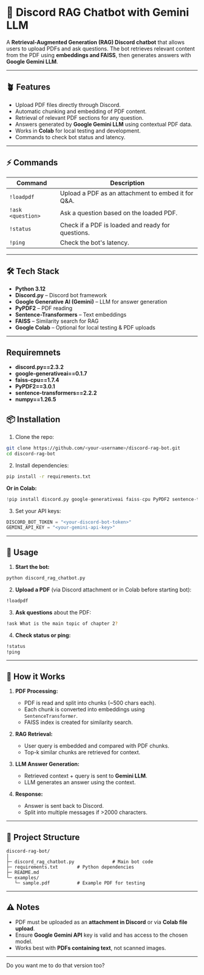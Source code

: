 # 🌟 Discord RAG Chatbot with Gemini LLM

A **Retrieval-Augmented Generation (RAG) Discord chatbot** that allows users to upload PDFs and ask questions. The bot retrieves relevant content from the PDF using **embeddings and FAISS**, then generates answers with **Google Gemini LLM**.

---

## 🪴 Features

* Upload PDF files directly through Discord.
* Automatic chunking and embedding of PDF content.
* Retrieval of relevant PDF sections for any question.
* Answers generated by **Google Gemini LLM** using contextual PDF data.
* Works in **Colab** for local testing and development.
* Commands to check bot status and latency.

---

## ⚡ Commands

| Command           | Description                                        |
| ----------------- | -------------------------------------------------- |
| `!loadpdf`        | Upload a PDF as an attachment to embed it for Q&A. |
| `!ask <question>` | Ask a question based on the loaded PDF.            |
| `!status`         | Check if a PDF is loaded and ready for questions.  |
| `!ping`           | Check the bot's latency.                           |

---

## 🛠️ Tech Stack

* **Python 3.12**
* **Discord.py** – Discord bot framework
* **Google Generative AI (Gemini)** – LLM for answer generation
* **PyPDF2** – PDF reading
* **Sentence-Transformers** – Text embeddings
* **FAISS** – Similarity search for RAG
* **Google Colab** – Optional for local testing & PDF uploads

---

## Requiremnets
* **discord.py==2.3.2**
* **google-generativeai==0.1.7**
* **faiss-cpu==1.7.4**
* **PyPDF2==3.0.1**
* **sentence-transformers==2.2.2**
* **numpy==1.26.5**


## 📦 Installation

1. Clone the repo:

```bash
git clone https://github.com/<your-username>/discord-rag-bot.git
cd discord-rag-bot
```

2. Install dependencies:

```bash
pip install -r requirements.txt
```

**Or in Colab:**

```python
!pip install discord.py google-generativeai faiss-cpu PyPDF2 sentence-transformers
```

3. Set your API keys:

```python
DISCORD_BOT_TOKEN = "<your-discord-bot-token>"
GEMINI_API_KEY = "<your-gemini-api-key>"
```

---

## 📄 Usage

1. **Start the bot:**

```bash
python discord_rag_chatbot.py
```

2. **Upload a PDF** (via Discord attachment or in Colab before starting bot):

```bash
!loadpdf
```

3. **Ask questions** about the PDF:

```bash
!ask What is the main topic of chapter 2?
```

4. **Check status or ping:**

```bash
!status
!ping
```

---

## 🧩 How it Works

1. **PDF Processing:**

   * PDF is read and split into chunks (~500 chars each).
   * Each chunk is converted into embeddings using `SentenceTransformer`.
   * FAISS index is created for similarity search.

2. **RAG Retrieval:**

   * User query is embedded and compared with PDF chunks.
   * Top-k similar chunks are retrieved for context.

3. **LLM Answer Generation:**

   * Retrieved context + query is sent to **Gemini LLM**.
   * LLM generates an answer using the context.

4. **Response:**

   * Answer is sent back to Discord.
   * Split into multiple messages if >2000 characters.

---

## 📁 Project Structure

```
discord-rag-bot/
│
├─ discord_rag_chatbot.py              # Main bot code
├─ requirements.txt       # Python dependencies
├─ README.md
└─ examples/
   └─ sample.pdf          # Example PDF for testing
```

---

## ⚠️ Notes

* PDF must be uploaded as an **attachment in Discord** or via **Colab file upload**.
* Ensure **Google Gemini API** key is valid and has access to the chosen model.
* Works best with **PDFs containing text**, not scanned images.

---


Do you want me to do that version too?
